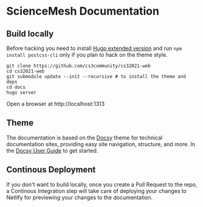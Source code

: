 # ScienceMesh Documentation

## Build locally

Before hacking you need to install [Hugo extended version](https://github.com/gohugoio/hugo/releases) and
run `npm install postcss-cli` only if you plan to hack on the theme style.

```
git clone https://github.com/cs3community/cs32021-web
cd cs32021-web
git submodule update --init --recursive # to install the theme and deps
cd docs
hugo server
```

Open a browser at http://localhost:1313

## Theme
The documentation is based on the [Docsy](https://github.com/google/docsy) theme for technical documentation sites, providing easy site navigation, structure, and more. 
In the [Docsy User Guide](https://www.docsy.dev/docs/getting-started/) to get started.


## Continous Deployment
If you don't want to build locally, once you create a Pull Request to the repo, a Continous Integration
step will take care of deploying your changes to Netlify for previewing your changes to the documentation.
